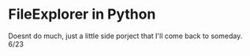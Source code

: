 # FileExplorer in Python
 Doesnt do much, just a little side porject that I'll come back to someday. 6/23
